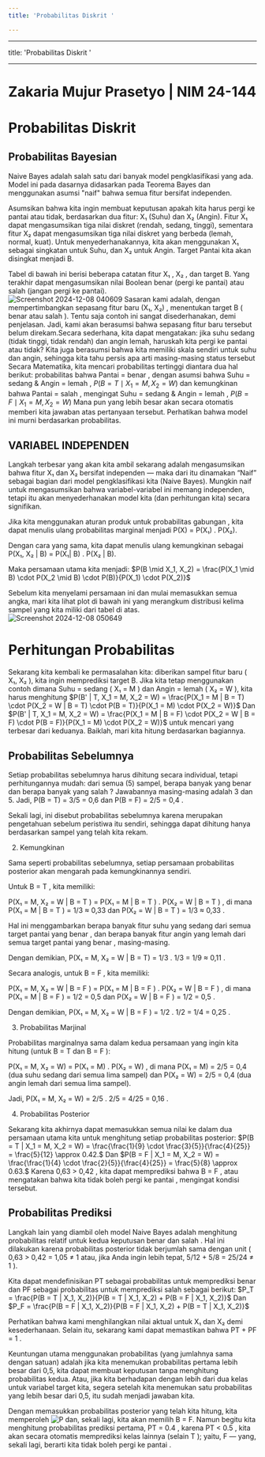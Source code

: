 ```yaml
---
title: 'Probabilitas Diskrit '

---
```


---
title: 'Probabilitas Diskrit '

---
# Zakaria Mujur Prasetyo | NIM 24-144
# Probabilitas Diskrit
## Probabilitas Bayesian

Naive Bayes adalah salah satu dari banyak model pengklasifikasi yang ada. Model ini pada dasarnya didasarkan pada Teorema Bayes dan menggunakan asumsi "naif" bahwa semua fitur bersifat independen.

Asumsikan bahwa kita ingin membuat keputusan apakah kita harus pergi ke pantai atau tidak, berdasarkan dua fitur: X₁ (Suhu) dan X₂ (Angin). Fitur X₁ dapat mengasumsikan tiga nilai diskret (rendah, sedang, tinggi), sementara fitur X₂ dapat mengasumsikan tiga nilai diskret yang berbeda (lemah, normal, kuat). Untuk menyederhanakannya, kita akan menggunakan X₁ sebagai singkatan untuk Suhu, dan X₂ untuk Angin. Target Pantai kita akan disingkat menjadi B.

Tabel di bawah ini berisi beberapa catatan fitur X₁ , X₂ , dan target B. Yang terakhir dapat mengasumsikan nilai Boolean benar (pergi ke pantai) atau salah (jangan pergi ke pantai).<br>
![Screenshot 2024-12-08 040609](https://hackmd.io/_uploads/HJokFVMV1g.png)
Sasaran kami adalah, dengan mempertimbangkan sepasang fitur baru (X₁, X₂) , menentukan target B ( benar atau salah ). Tentu saja contoh ini sangat disederhanakan, demi penjelasan. Jadi, kami akan berasumsi bahwa sepasang fitur baru tersebut belum direkam.Secara sederhana, kita dapat mengatakan: jika suhu sedang (tidak tinggi, tidak rendah) dan angin lemah, haruskah kita pergi ke pantai atau tidak? Kita juga berasumsi bahwa kita memiliki skala sendiri untuk suhu dan angin, sehingga kita tahu persis apa arti masing-masing status tersebut Secara Matematika, kita mencari probabilitas tertinggi diantara dua hal berikut: probabilitas bahwa Pantai = benar , dengan asumsi bahwa Suhu = sedang & Angin = lemah ,
$P(B = T \mid X_1 = M, X_2 = W)$
dan kemungkinan bahwa Pantai = salah , mengingat Suhu = sedang & Angin = lemah ,
$P(B = F \mid X_1 = M, X_2 = W)$
Mana pun yang lebih besar akan secara otomatis memberi kita jawaban atas pertanyaan tersebut. Perhatikan bahwa model ini murni berdasarkan probabilitas.

## VARIABEL INDEPENDEN
Langkah terbesar yang akan kita ambil sekarang adalah mengasumsikan bahwa fitur X₁ dan X₂ bersifat independen — maka dari itu dinamakan “Naif” sebagai bagian dari model pengklasifikasi kita (Naive Bayes). Mungkin naif untuk mengasumsikan bahwa variabel-variabel ini memang independen, tetapi itu akan menyederhanakan model kita (dan perhitungan kita) secara signifikan.

Jika kita menggunakan aturan produk untuk probabilitas gabungan , kita dapat menulis ulang probabilitas marginal menjadi P(X) = P(X₁) . P(X₂).

Dengan cara yang sama, kita dapat menulis ulang kemungkinan sebagai P(X₁, X₂ | B) = P(X₁| B) . P(X₂ | B).

Maka persamaan utama kita menjadi:
$P(B \mid X_1, X_2) = \frac{P(X_1 \mid B) \cdot P(X_2 \mid B) \cdot P(B)}{P(X_1) \cdot P(X_2)}$

Sebelum kita menyelami persamaan ini dan mulai memasukkan semua angka, mari kita lihat plot di bawah ini yang merangkum distribusi kelima sampel yang kita miliki dari tabel di atas.<br>
![Screenshot 2024-12-08 050649](https://hackmd.io/_uploads/B1ZXPHGN1g.png)

# Perhitungan Probabilitas
Sekarang kita kembali ke permasalahan kita: diberikan sampel fitur baru ( X₁, X₂ ), kita ingin memprediksi target B. Jika kita tetap menggunakan contoh dimana Suhu = sedang ( X₁ = M ) dan Angin = lemah ( X₂ = W ), kita harus menghitung
$P(B' | T, X_1 = M, X_2 = W) = \frac{P(X_1 = M | B = T) \cdot P(X_2 = W | B = T) \cdot P(B = T)}{P(X_1 = M) \cdot P(X_2 = W)}$
Dan
$P(B' | T, X_1 = M, X_2 = W) = \frac{P(X_1 = M | B = F) \cdot P(X_2 = W | B = F) \cdot P(B = F)}{P(X_1 = M) \cdot P(X_2 = W)}$
untuk mencari yang terbesar dari keduanya. Baiklah, mari kita hitung berdasarkan bagiannya.
## Probabilitas Sebelumnya
Setiap probabilitas sebelumnya harus dihitung secara individual, tetapi perhitungannya mudah: dari semua (5) sampel, berapa banyak yang benar dan berapa banyak yang salah ? Jawabannya masing-masing adalah 3 dan 5. Jadi, P(B = T) = 3/5 = 0,6 dan P(B = F) = 2/5 = 0,4 .

Sekali lagi, ini disebut probabilitas sebelumnya karena merupakan pengetahuan sebelum peristiwa itu sendiri, sehingga dapat dihitung hanya berdasarkan sampel yang telah kita rekam.

2) Kemungkinan

Sama seperti probabilitas sebelumnya, setiap persamaan probabilitas posterior akan mengarah pada kemungkinannya sendiri.

Untuk B = T , kita memiliki:

P(X₁ = M, X₂ = W | B = T ) = P(X₁ = M | B = T ) . P(X₂ = W | B = T ) , di mana P(X₁ = M | B = T ) = 1/3 ≈ 0,33 dan P(X₂ = W | B = T ) = 1/3 ≈ 0,33 .

Hal ini menggambarkan berapa banyak fitur suhu yang sedang dari semua target pantai yang benar , dan berapa banyak fitur angin yang lemah dari semua target pantai yang benar , masing-masing.

Dengan demikian, P(X₁ = M, X₂ = W | B = T) = 1/3 . 1/3 = 1/9 ≈ 0,11 .

Secara analogis, untuk B = F , kita memiliki:

P(X₁ = M, X₂ = W | B = F ) = P(X₁ = M | B = F ) . P(X₂ = W | B = F ) , di mana P(X₁ = M | B = F ) = 1/2 = 0,5 dan P(X₂ = W | B = F ) = 1/2 = 0,5 .

Dengan demikian, P(X₁ = M, X₂ = W | B = F ) = 1/2 . 1/2 = 1/4 = 0,25 .

3) Probabilitas Marjinal

Probabilitas marginalnya sama dalam kedua persamaan yang ingin kita hitung (untuk B = T dan B = F ):

P(X₁ = M, X₂ = W) = P(X₁ = M) . P(X₂ = W) , di mana P(X₁ = M) = 2/5 = 0,4 (dua suhu sedang dari semua lima sampel) dan P(X₂ = W) = 2/5 = 0,4 (dua angin lemah dari semua lima sampel).

Jadi, P(X₁ = M, X₂ = W) = 2/5 . 2/5 = 4/25 = 0,16 .

4) Probabilitas Posterior

Sekarang kita akhirnya dapat memasukkan semua nilai ke dalam dua persamaan utama kita untuk menghitung setiap probabilitas posterior:
$P(B = T | X_1 = M, X_2 = W) = \frac{\frac{1}{9} \cdot \frac{3}{5}}{\frac{4}{25}} = \frac{5}{12} \approx 0.42.$
Dan
$P(B = F | X_1 = M, X_2 = W) = \frac{\frac{1}{4} \cdot \frac{2}{5}}{\frac{4}{25}} = \frac{5}{8} \approx 0.63.$
Karena 0,63 > 0,42 , kita dapat memprediksi bahwa B = F , atau mengatakan bahwa kita tidak boleh pergi ke pantai , mengingat kondisi tersebut.

## Probabilitas Prediksi
Langkah lain yang diambil oleh model Naive Bayes adalah menghitung probabilitas relatif untuk kedua keputusan benar dan salah . Hal ini dilakukan karena probabilitas posterior tidak berjumlah sama dengan unit ( 0,63 > 0,42 = 1,05 ≠ 1 atau, jika Anda ingin lebih tepat, 5/12 + 5/8 = 25/24 ≠ 1 ).

Kita dapat mendefinisikan PT sebagai probabilitas untuk memprediksi benar dan PF sebagai probabilitas untuk memprediksi salah sebagai berikut:
$P_T = \frac{P(B = T | X_1, X_2)}{P(B = T | X_1, X_2) + P(B = F | X_1, X_2)}$
Dan
$P_F = \frac{P(B = F | X_1, X_2)}{P(B = F | X_1, X_2) + P(B = T | X_1, X_2)}$

Perhatikan bahwa kami menghilangkan nilai aktual untuk X₁ dan X₂ demi kesederhanaan. Selain itu, sekarang kami dapat memastikan bahwa PT + PF = 1 .

Keuntungan utama menggunakan probabilitas (yang jumlahnya sama dengan satuan) adalah jika kita menemukan probabilitas pertama lebih besar dari 0,5, kita dapat membuat keputusan tanpa menghitung probabilitas kedua. Atau, jika kita berhadapan dengan lebih dari dua kelas untuk variabel target kita, segera setelah kita menemukan satu probabilitas yang lebih besar dari 0,5, itu sudah menjadi jawaban kita.

Dengan memasukkan probabilitas posterior yang telah kita hitung, kita memperoleh
![P](https://hackmd.io/_uploads/SJHFqBM41e.png)
dan, sekali lagi, kita akan memilih B = F. Namun begitu kita menghitung probabilitas prediksi pertama, PT = 0.4 , karena PT < 0.5 , kita akan secara otomatis memprediksi kelas lainnya (selain T ); yaitu, F — yang, sekali lagi, berarti kita tidak boleh pergi ke pantai .











